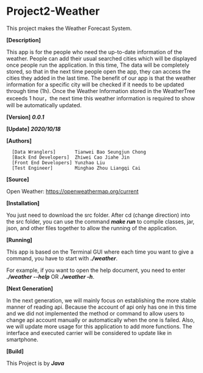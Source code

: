 # Project2-Weather
This project makes the Weather Forecast System.

**[Description]**

This app is for the people who need the up-to-date information of the weather. People can add their usual searched cities which will be displayed once people run the application. In this time, The data will be completely stored, so that in the next time people open the app, they can access the cities they added in the last time. The benefit of our app is that the weather information for a specific city will be checked if it needs to be updated through time (1h). Once the Weather Information stored in the WeatherTree exceeds 1 hour，the next time this weather information is required to show will be automatically updated. 

**[Version]** ***0.0.1***

**[Update]** ***2020/10/18***

**[Authors]**

      [Data Wranglers]       Tianwei Bao Seungjun Chong
      [Back End Developers]  Zhiwei Cao Jiahe Jin
      [Front End Developers] Yunzhao Liu 
      [Test Engineer]        Minghao Zhou Liangqi Cai
      
**[Source]**

Open Weather: https://openweathermap.org/current

**[Installation]**

You just need to download the src folder. After cd (change direction) into the src folder, you can use the command ***make run*** to compile classes, jar, json, and other files together to allow the running of the application. 

**[Running]**

This app is based on the Terminal GUI where each time you want to give a command, you have to start with ***./weather***. 

For example, if you want to open the help document, you need to enter ***./weather --help*** OR ***./weather -h***.

**[Next Generation]**

In the next generation, we will mainly focus on establishing the more stable manner of reading api. Because the account of api only has one in this time and we did not implemented the method or command to allow users to change api account manually or automatically when the one is failed. Also, we will update more usage for this application to add more functions. The interface and executed carrier will be considered to update like in smartphone.

**[Build]**

This Project is by ***Java***
